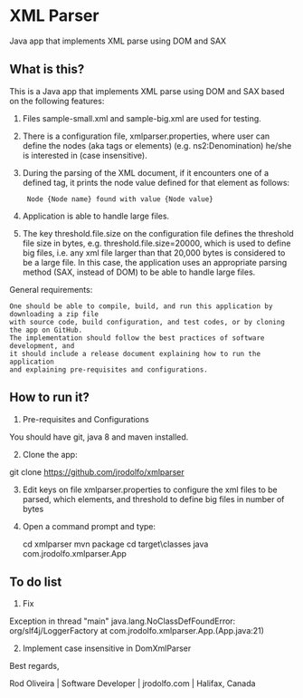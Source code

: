 # XML Parser
Java app that implements XML parse using DOM and SAX

## What is this?

This is a Java app that implements XML parse using DOM and SAX based on the following features:

1) Files sample-small.xml and sample-big.xml are used for testing.

2) There is a configuration file, xmlparser.properties, where user can define the nodes (aka tags or elements)
   (e.g. ns2:Denomination) he/she is interested in (case insensitive).

3) During the parsing of the XML document, if it encounters one of a defined 
   tag, it prints the node value defined for that element as follows:

		Node {Node name} found with value {Node value}

4) Application is able to handle large files.

5) The key threshold.file.size on the configuration file defines the threshold file size 
   in bytes, e.g. threshold.file.size=20000, which is used to define big files, i.e. any 
   xml file larger than that 20,000 bytes is considered to be a large file. In this case, 
   the application uses an appropriate parsing method (SAX, instead of DOM) to be able to 
   handle large files.

General requirements:

    One should be able to compile, build, and run this application by downloading a zip file
    with source code, build configuration, and test codes, or by cloning the app on GitHub.
    The implementation should follow the best practices of software development, and
    it should include a release document explaining how to run the application 
    and explaining pre-requisites and configurations.

## How to run it?

1) Pre-requisites and Configurations

You should have git, java 8 and maven installed.

2) Clone the app:

git clone https://github.com/jrodolfo/xmlparser

3) Edit keys on file xmlparser.properties to configure the xml files to be parsed, which elements, and 
threshold to define big files in number of bytes

4) Open a command prompt and type:

    cd xmlparser
    mvn package
    cd target\classes
    java com.jrodolfo.xmlparser.App

## To do list

1) Fix 

Exception in thread "main" java.lang.NoClassDefFoundError: org/slf4j/LoggerFactory
        at com.jrodolfo.xmlparser.App.<init>(App.java:21)

2) Implement case insensitive in DomXmlParser

Best regards,

Rod Oliveira | Software Developer | jrodolfo.com | Halifax, Canada
